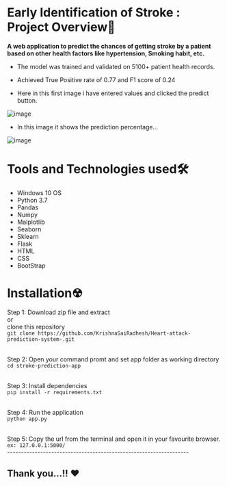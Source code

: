 # Early Identification of Stroke : Project Overview🎯
**A web application to predict the chances of getting stroke by a patient based on other health factors like hypertension, Smoking habit, etc.**
- The model was trained and validated on 5100+ patient health records. 
- Achieved True Positive rate of 0.77 and F1 score of 0.24


- Here in this first image i have entered values and clicked the predict button.
  
![image](https://github.com/KrishnaSaiRadhesh/Heart-attack-prediction-system-/assets/109035471/e6b6b308-b78e-404b-9632-05c8e592ff1c)

- In this image it shows the prediction percentage...
  
![image](https://github.com/KrishnaSaiRadhesh/Heart-attack-prediction-system-/assets/109035471/280089ae-109c-44f8-8f81-c7b21f066f6b)


# Tools and Technologies used🛠
- Windows 10 OS 
- Python 3.7
- Pandas
- Numpy
- Malplotlib 
- Seaborn 
- Sklearn
- Flask
- HTML
- CSS
- BootStrap 

# Installation☢
Step 1: Download zip file and extract
<br>or<br>
clone this repository<br>
`git clone https://github.com/KrishnaSaiRadhesh/Heart-attack-prediction-system-.git`<br><br>

Step 2: Open your command promt and set app folder as working directory<br>
`cd stroke-prediction-app`<br><br>

Step 3: Install dependencies<br>
`pip install -r requirements.txt`<br><br>

Step 4: Run the application<br>
`python app.py`<br><br>

Step 5: Copy the url from the terminal and open it in your favourite browser.<br>
`ex: 127.0.0.1:5000/`<br>
------------------------------------------------------------------<br>
## Thank you...!! ❤
